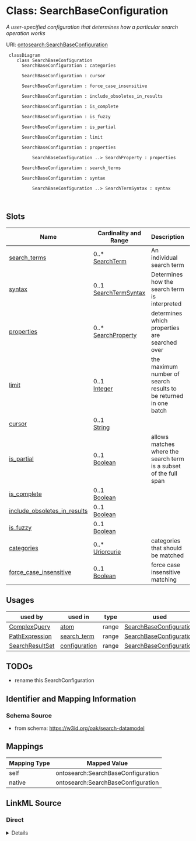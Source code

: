 # Class: SearchBaseConfiguration
_A user-specified configuration that determines how a particular search operation works_




URI: [ontosearch:SearchBaseConfiguration](https://w3id.org/oak/search-datamodel/SearchBaseConfiguration)



```{mermaid}
 classDiagram
    class SearchBaseConfiguration
      SearchBaseConfiguration : categories
        
      SearchBaseConfiguration : cursor
        
      SearchBaseConfiguration : force_case_insensitive
        
      SearchBaseConfiguration : include_obsoletes_in_results
        
      SearchBaseConfiguration : is_complete
        
      SearchBaseConfiguration : is_fuzzy
        
      SearchBaseConfiguration : is_partial
        
      SearchBaseConfiguration : limit
        
      SearchBaseConfiguration : properties
        
          SearchBaseConfiguration ..> SearchProperty : properties
        
      SearchBaseConfiguration : search_terms
        
      SearchBaseConfiguration : syntax
        
          SearchBaseConfiguration ..> SearchTermSyntax : syntax
        
      
```




<!-- no inheritance hierarchy -->


## Slots

| Name | Cardinality and Range | Description | Inheritance |
| ---  | --- | --- | --- |
| [search_terms](search_terms.md) | 0..* <br/> [SearchTerm](SearchTerm.md) | An individual search term | direct |
| [syntax](syntax.md) | 0..1 <br/> [SearchTermSyntax](SearchTermSyntax.md) | Determines how the search term is interpreted | direct |
| [properties](properties.md) | 0..* <br/> [SearchProperty](SearchProperty.md) | determines which properties are searched over | direct |
| [limit](limit.md) | 0..1 <br/> [Integer](Integer.md) | the maximum number of search results to be returned in one batch | direct |
| [cursor](cursor.md) | 0..1 <br/> [String](String.md) |  | direct |
| [is_partial](is_partial.md) | 0..1 <br/> [Boolean](Boolean.md) | allows matches where the search term is a subset of the full span | direct |
| [is_complete](is_complete.md) | 0..1 <br/> [Boolean](Boolean.md) |  | direct |
| [include_obsoletes_in_results](include_obsoletes_in_results.md) | 0..1 <br/> [Boolean](Boolean.md) |  | direct |
| [is_fuzzy](is_fuzzy.md) | 0..1 <br/> [Boolean](Boolean.md) |  | direct |
| [categories](categories.md) | 0..* <br/> [Uriorcurie](Uriorcurie.md) | categories that should be matched | direct |
| [force_case_insensitive](force_case_insensitive.md) | 0..1 <br/> [Boolean](Boolean.md) | force case insensitive matching | direct |





## Usages

| used by | used in | type | used |
| ---  | --- | --- | --- |
| [ComplexQuery](ComplexQuery.md) | [atom](atom.md) | range | [SearchBaseConfiguration](SearchBaseConfiguration.md) |
| [PathExpression](PathExpression.md) | [search_term](search_term.md) | range | [SearchBaseConfiguration](SearchBaseConfiguration.md) |
| [SearchResultSet](SearchResultSet.md) | [configuration](configuration.md) | range | [SearchBaseConfiguration](SearchBaseConfiguration.md) |






## TODOs

* rename this SearchConfiguration

## Identifier and Mapping Information







### Schema Source


* from schema: https://w3id.org/oak/search-datamodel





## Mappings

| Mapping Type | Mapped Value |
| ---  | ---  |
| self | ontosearch:SearchBaseConfiguration |
| native | ontosearch:SearchBaseConfiguration |





## LinkML Source

<!-- TODO: investigate https://stackoverflow.com/questions/37606292/how-to-create-tabbed-code-blocks-in-mkdocs-or-sphinx -->

### Direct

<details>
```yaml
name: SearchBaseConfiguration
description: A user-specified configuration that determines how a particular search
  operation works
todos:
- rename this SearchConfiguration
from_schema: https://w3id.org/oak/search-datamodel
rank: 1000
attributes:
  search_terms:
    name: search_terms
    description: An individual search term. The syntax is determined by the syntax
      slot
    comments:
    - This slot is optional when the configuration is used to parameterize multiple
      searches
    - If multiple terms are provided this is treated as a union query
    from_schema: https://w3id.org/oak/search-datamodel
    rank: 1000
    multivalued: true
    range: SearchTerm
  syntax:
    name: syntax
    description: Determines how the search term is interpreted
    from_schema: https://w3id.org/oak/search-datamodel
    rank: 1000
    range: SearchTermSyntax
  properties:
    name: properties
    description: determines which properties are searched over
    from_schema: https://w3id.org/oak/search-datamodel
    rank: 1000
    multivalued: true
    range: SearchProperty
  limit:
    name: limit
    description: the maximum number of search results to be returned in one batch
    from_schema: https://w3id.org/oak/search-datamodel
    rank: 1000
    range: integer
  cursor:
    name: cursor
    description: when the number of search results exceed the limit this can be used
      to iterate through results
    from_schema: https://w3id.org/oak/search-datamodel
    rank: 1000
    range: integer
  is_partial:
    name: is_partial
    description: allows matches where the search term is a subset of the full span
    from_schema: https://w3id.org/oak/search-datamodel
    rank: 1000
    range: boolean
  is_complete:
    name: is_complete
    deprecated: use is_partial
    from_schema: https://w3id.org/oak/search-datamodel
    rank: 1000
    range: boolean
  include_obsoletes_in_results:
    name: include_obsoletes_in_results
    deprecated: use properties to explicitly list properties
    from_schema: https://w3id.org/oak/search-datamodel
    rank: 1000
    range: boolean
  is_fuzzy:
    name: is_fuzzy
    from_schema: https://w3id.org/oak/search-datamodel
    rank: 1000
    range: boolean
  categories:
    name: categories
    description: categories that should be matched
    from_schema: https://w3id.org/oak/search-datamodel
    rank: 1000
    multivalued: true
    range: uriorcurie
  force_case_insensitive:
    name: force_case_insensitive
    description: force case insensitive matching
    from_schema: https://w3id.org/oak/search-datamodel
    rank: 1000
    range: boolean

```
</details>

### Induced

<details>
```yaml
name: SearchBaseConfiguration
description: A user-specified configuration that determines how a particular search
  operation works
todos:
- rename this SearchConfiguration
from_schema: https://w3id.org/oak/search-datamodel
rank: 1000
attributes:
  search_terms:
    name: search_terms
    description: An individual search term. The syntax is determined by the syntax
      slot
    comments:
    - This slot is optional when the configuration is used to parameterize multiple
      searches
    - If multiple terms are provided this is treated as a union query
    from_schema: https://w3id.org/oak/search-datamodel
    rank: 1000
    multivalued: true
    alias: search_terms
    owner: SearchBaseConfiguration
    domain_of:
    - SearchBaseConfiguration
    range: SearchTerm
  syntax:
    name: syntax
    description: Determines how the search term is interpreted
    from_schema: https://w3id.org/oak/search-datamodel
    rank: 1000
    alias: syntax
    owner: SearchBaseConfiguration
    domain_of:
    - SearchBaseConfiguration
    range: SearchTermSyntax
  properties:
    name: properties
    description: determines which properties are searched over
    from_schema: https://w3id.org/oak/search-datamodel
    rank: 1000
    multivalued: true
    alias: properties
    owner: SearchBaseConfiguration
    domain_of:
    - SearchBaseConfiguration
    range: SearchProperty
  limit:
    name: limit
    description: the maximum number of search results to be returned in one batch
    from_schema: https://w3id.org/oak/search-datamodel
    rank: 1000
    alias: limit
    owner: SearchBaseConfiguration
    domain_of:
    - SearchBaseConfiguration
    range: integer
  cursor:
    name: cursor
    description: when the number of search results exceed the limit this can be used
      to iterate through results
    from_schema: https://w3id.org/oak/search-datamodel
    rank: 1000
    alias: cursor
    owner: SearchBaseConfiguration
    domain_of:
    - SearchBaseConfiguration
    - SearchResultSet
    range: integer
  is_partial:
    name: is_partial
    description: allows matches where the search term is a subset of the full span
    from_schema: https://w3id.org/oak/search-datamodel
    rank: 1000
    alias: is_partial
    owner: SearchBaseConfiguration
    domain_of:
    - SearchBaseConfiguration
    range: boolean
  is_complete:
    name: is_complete
    deprecated: use is_partial
    from_schema: https://w3id.org/oak/search-datamodel
    rank: 1000
    alias: is_complete
    owner: SearchBaseConfiguration
    domain_of:
    - SearchBaseConfiguration
    range: boolean
  include_obsoletes_in_results:
    name: include_obsoletes_in_results
    deprecated: use properties to explicitly list properties
    from_schema: https://w3id.org/oak/search-datamodel
    rank: 1000
    alias: include_obsoletes_in_results
    owner: SearchBaseConfiguration
    domain_of:
    - SearchBaseConfiguration
    range: boolean
  is_fuzzy:
    name: is_fuzzy
    from_schema: https://w3id.org/oak/search-datamodel
    rank: 1000
    alias: is_fuzzy
    owner: SearchBaseConfiguration
    domain_of:
    - SearchBaseConfiguration
    range: boolean
  categories:
    name: categories
    description: categories that should be matched
    from_schema: https://w3id.org/oak/search-datamodel
    rank: 1000
    multivalued: true
    alias: categories
    owner: SearchBaseConfiguration
    domain_of:
    - SearchBaseConfiguration
    range: uriorcurie
  force_case_insensitive:
    name: force_case_insensitive
    description: force case insensitive matching
    from_schema: https://w3id.org/oak/search-datamodel
    rank: 1000
    alias: force_case_insensitive
    owner: SearchBaseConfiguration
    domain_of:
    - SearchBaseConfiguration
    range: boolean

```
</details>
